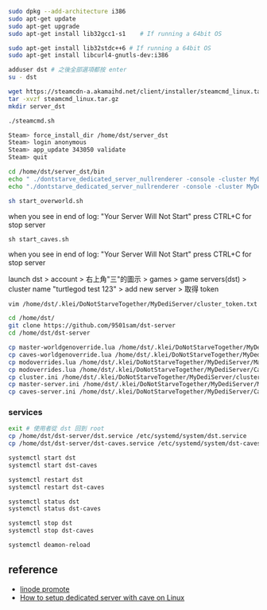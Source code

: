 ```sh
sudo dpkg --add-architecture i386
sudo apt-get update
sudo apt-get upgrade
sudo apt-get install lib32gcc1-s1    # If running a 64bit OS
```

```sh
sudo apt-get install lib32stdc++6 # If running a 64bit OS
sudo apt-get install libcurl4-gnutls-dev:i386
```

```sh
adduser dst # 之後全部選項都按 enter
su - dst
```

```sh
wget https://steamcdn-a.akamaihd.net/client/installer/steamcmd_linux.tar.gz
tar -xvzf steamcmd_linux.tar.gz
mkdir server_dst
```

```sh
./steamcmd.sh
```
```sh
Steam> force_install_dir /home/dst/server_dst
Steam> login anonymous
Steam> app_update 343050 validate
Steam> quit
```
```sh
cd /home/dst/server_dst/bin
echo " ./dontstarve_dedicated_server_nullrenderer -console -cluster MyDediServer -shard Master" > start_overworld.sh
echo "./dontstarve_dedicated_server_nullrenderer -console -cluster MyDediServer -shard Caves" > start_caves.sh
```

```sh
sh start_overworld.sh
```
when you see in end of log: "Your Server Will Not Start"
press CTRL+C for stop server

```
sh start_caves.sh
```
when you see in end of log: "Your Server Will Not Start"
press CTRL+C for stop server

launch dst > account > 右上角"三"的圖示 > games > game servers(dst) > 
cluster name "turtlegod test 123" > add new server > 取得 token

```sh
vim /home/dst/.klei/DoNotStarveTogether/MyDediServer/cluster_token.txt # 貼上 token
```

```sh
cd /home/dst/
git clone https://github.com/9501sam/dst-server
cd /home/dst/dst-server

cp master-worldgenoverride.lua /home/dst/.klei/DoNotStarveTogether/MyDediServer/Master/worldgenoverride.lua
cp caves-worldgenoverride.lua /home/dst/.klei/DoNotStarveTogether/MyDediServer/Caves/worldgenoverride.lua
cp modoverrides.lua /home/dst/.klei/DoNotStarveTogether/MyDediServer/Master/modoverrides.lua
cp modoverrides.lua /home/dst/.klei/DoNotStarveTogether/MyDediServer/Caves/modoverrides.lua
cp cluster.ini /home/dst/.klei/DoNotStarveTogether/MyDediServer/cluster.ini
cp master-server.ini /home/dst/.klei/DoNotStarveTogether/MyDediServer/Master/server.ini
cp caves-server.ini /home/dst/.klei/DoNotStarveTogether/MyDediServer/Caves/server.ini
```

### services
```sh
exit # 使用者從 dst 回到 root
cp /home/dst/dst-server/dst.service /etc/systemd/system/dst.service
cp /home/dst/dst-server/dst-caves.service /etc/systemd/system/dst-caves.service
```

```sh
systemctl start dst
systemctl start dst-caves
```

```sh
systemctl restart dst
systemctl restart dst-caves
```

```sh
systemctl status dst
systemctl status dst-caves
```

```sh
systemctl stop dst
systemctl stop dst-caves
```

```sh
systemctl deamon-reload
```

## reference
* [linode promote](https://www.youtube.com/watch?v=e-Ymi3W_qc4)
* [How to setup dedicated server with cave on Linux](https://steamcommunity.com/sharedfiles/filedetails/?id=590565473)

